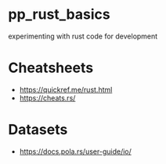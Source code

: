 # pp_rust_basics
experimenting with rust code for development


# Cheatsheets
- https://quickref.me/rust.html
- https://cheats.rs/

# Datasets
- https://docs.pola.rs/user-guide/io/